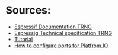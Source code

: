 # Sources:

- [Espressif Documentation TRNG](https://docs.espressif.com/projects/esp-idf/en/latest/esp32/api-reference/system/random.html)
- [Espressig Technical specification TRNG](https://www.espressif.com/sites/default/files/documentation/esp32_technical_reference_manual_en.pdf#rng)
- [Tutorial](https://techtutorialsx.com/2017/12/22/esp32-arduino-random-number-generation/)
- [How to configure ports for Platfrom.IO](https://docs.platformio.org/en/latest/core/installation/udev-rules.html)
